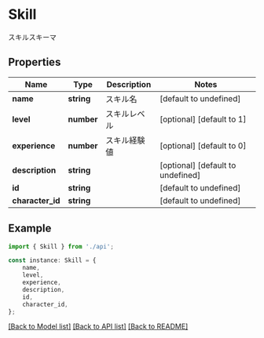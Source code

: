 # Skill

スキルスキーマ

## Properties

Name | Type | Description | Notes
------------ | ------------- | ------------- | -------------
**name** | **string** | スキル名 | [default to undefined]
**level** | **number** | スキルレベル | [optional] [default to 1]
**experience** | **number** | スキル経験値 | [optional] [default to 0]
**description** | **string** |  | [optional] [default to undefined]
**id** | **string** |  | [default to undefined]
**character_id** | **string** |  | [default to undefined]

## Example

```typescript
import { Skill } from './api';

const instance: Skill = {
    name,
    level,
    experience,
    description,
    id,
    character_id,
};
```

[[Back to Model list]](../README.md#documentation-for-models) [[Back to API list]](../README.md#documentation-for-api-endpoints) [[Back to README]](../README.md)
